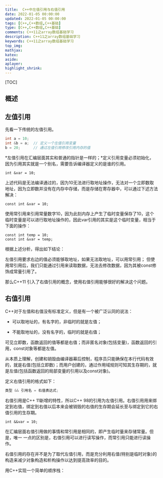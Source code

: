 ```yaml
---
title:  C++中左值引用与右值引用
date: 2022-01-05 00:00:00
updated: 2022-01-05 00:00:00
tags: [C++,C++数组,C++基础]
type: [C++,C++数组,C++基础]
comments: C++11之array数组基础学习
description: C++11之array数组基础学习
keywords: C++11之array数组基础学习
top_img:
mathjax:
katex:
aside:
aplayer:
highlight_shrink:
---
```


[TOC]



## 概述



## **左值引用**

先看一下传统的左值引用。

```c++
int a = 10;
int &b = a;  // 定义一个左值引用变量
b = 20;      // 通过左值引用修改引用内存的值
```

*左值引用在汇编层面其实和普通的指针是一样的；*定义引用变量必须初始化，因为引用其实就是一个别名，需要告诉编译器定义的是谁的引用。

```
int &var = 10;
```

上述代码是无法编译通过的，因为10无法进行取地址操作，无法对一个立即数取地址，因为立即数并没有在内存中存储，而是存储在寄存器中，可以通过下述方法解决：

```
const int &var = 10;
```

使用常引用来引用常量数字10，因为此刻内存上产生了临时变量保存了10，这个临时变量是可以进行取地址操作的，因此var引用的其实是这个临时变量，相当于下面的操作：

```
const int temp = 10; 
const int &var = temp;
```

根据上述分析，得出如下结论：

左值引用要求右边的值必须能够取地址，如果无法取地址，可以用常引用；
但使用常引用后，我们只能通过引用来读取数据，无法去修改数据，因为其被const修饰成常量引用了。





那么C++11 引入了右值引用的概念，使用右值引用能够很好的解决这个问题。

## **右值引用**

C++对于左值和右值没有标准定义，但是有一个被广泛认同的说法：

- 可以取地址的，有名字的，非临时的就是左值；

- 不能取地址的，没有名字的，临时的就是右值；

  

可见立即数，函数返回的值等都是右值；而非匿名对象(包括变量)，函数返回的引用，const对象等都是左值。

从本质上理解，创建和销毁由编译器幕后控制，程序员只能确保在本行代码有效的，就是右值(包括立即数)；而用户创建的，通过作用域规则可知其生存期的，就是左值(包括函数返回的局部变量的引用以及const对象)。

定义右值引用的格式如下：

```C++
类型 && 引用名 = 右值表达式;
```

右值引用是C++ 11新增的特性，所以C++ 98的引用为左值引用。右值引用用来绑定到右值，绑定到右值以后本来会被销毁的右值的生存期会延长至与绑定到它的右值引用的生存期。

```
int &&var = 10;
```

在汇编层面右值引用做的事情和常引用是相同的，即产生临时量来存储常量。但是，唯一 一点的区别是，右值引用可以进行读写操作，而常引用只能进行读操作。

右值引用的存在并不是为了取代左值引用，而是充分利用右值(特别是临时对象)的构造来减少对象构造和析构操作以达到提高效率的目的。

用C++实现一个简单的顺序栈：



















